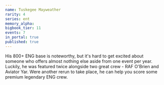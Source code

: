 ```yaml
---
name: Tuskegee Mayweather
rarity: 4
series: ent
memory_alpha:
bigbook_tier: 11
events: 7
in_portal: true
published: true
---
```


His 800+ ENG base is noteworthy, but it's hard to get excited about someone who offers almost nothing else aside from one event per year. Luckily, he was featured twice alongside two great crew - RAF O'Brien and Aviator Yar. Were another rerun to take place, he can help you score some premium legendary ENG crew.
